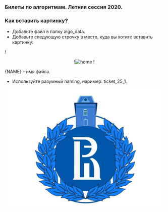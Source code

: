 <p align="center">
 <h3>Билеты по алгоритмам. Летняя сессия 2020.</h3>
</p>

### Как вставить картинку?
* Добавьте файл в папку <bold>algo_data</bold>.
* Добавьте следующую строчку в место, куда вы хотите вставить картинку:

!<p align="center">
  !<img src="https://github.com/DanielGabitov/HSEAlgo2020/raw/master/algo_data/{NAME}" alt="home"/>
!</p>

{NAME} - имя файла.

* Используйте разумный naming, наример: ticket_25_1.

<p align="center">
  <img src="https://github.com/DanielGabitov/HSEAlgo2020/raw/master/algo_data/HSE_logo.jpg" alt="home"/>
</p>
